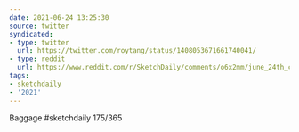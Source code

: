 ```yaml
---
date: 2021-06-24 13:25:30
source: twitter
syndicated:
- type: twitter
  url: https://twitter.com/roytang/status/1408053671661740041/
- type: reddit
  url: https://www.reddit.com/r/SketchDaily/comments/o6x2mm/june_24th_carousel/h2vspom/
tags:
- sketchdaily
- '2021'
---
```


Baggage #sketchdaily 175/365